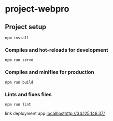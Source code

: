 # project-webpro

## Project setup
```
npm install
```

### Compiles and hot-reloads for development
```
npm run serve
```

### Compiles and minifies for production
```
npm run build
```

### Lints and fixes files
```
npm run lint
```



link deployment app
[localhost](http://34.125.149.37/)http://34.125.149.37/
